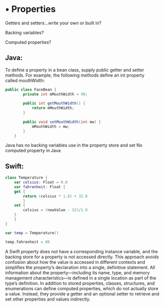 # •	Properties
Getters and setters...write your own or built in?

Backing variables?

Computed properties?

## Java:
To define a property in a bean class, supply public getter and setter methods. For example, the following methods define an int property called mouthWidth:
```Java
public class FaceBean {
	    private int mMouthWidth = 90;
	
	    public int getMouthWidth() {
	        return mMouthWidth;
	    }
	    
	    public void setMouthWidth(int mw) {
	        mMouthWidth = mw;
	    }
	}
```
Java has no backing variables use in the property store and set
No computed property in Java

## Swift:
```Swift
class Temperature {
    var celsius: Float = 0.0
    var fahrenheit: Float {
    get {
        return (celsius * 1.8) + 32.0
        }
    set {
        celsius = (newValue - 32)/1.8 
    }
    }    
}

var temp = Temperature()

temp.fahrenheit = 89 
```
A Swift property does not have a corresponding instance variable, and the backing store for a property is not accessed directly. This approach avoids confusion about how the value is accessed in different contexts and simplifies the property’s declaration into a single, definitive statement. All information about the property—including its name, type, and memory management characteristics—is defined in a single location as part of the type’s definition.
In addition to stored properties, classes, structures, and enumerations can define computed properties, which do not actually store a value. Instead, they provide a getter and an optional setter to retrieve and set other properties and values indirectly.
